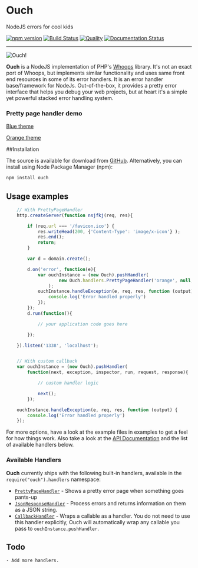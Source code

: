 Ouch
====

NodeJS errors for cool kids

[![npm version](https://badge.fury.io/js/ouch.svg)](http://badge.fury.io/js/ouch)
[![Build Status](https://travis-ci.org/quorrajs/Ouch.svg?branch=master)](https://travis-ci.org/quorrajs/Ouch)
[![Quality](https://codeclimate.com/github/quorrajs/Ouch/badges/gpa.svg)](https://codeclimate.com/github/quorrajs/Ouch)
[![Documentation Status](https://readthedocs.org/projects/ouch/badge/?version=latest)](https://readthedocs.org/projects/ouch/?badge=latest)

-----

![Ouch!](http://i.imgur.com/EPXL1Zq.png)

**Ouch** is a NodeJS implementation of PHP's [Whoops](https://github.com/filp/whoops) library. It's not an exact port of
Whoops, but implements similar functionality and uses same front end resources in some of its error handlers. It is an
error handler base/framework for NodeJs. Out-of-the-box, it provides a pretty error interface that helps you debug your
web projects, but at heart it's a simple yet powerful stacked error handling system.

### Pretty page handler demo

[Blue theme](https://quorrajs.github.io/Ouch/demo/)

[Orange theme](https://quorrajs.github.io/Ouch/demo/orange.html)

##Installation

The source is available for download from [GitHub](https://github.com/quorrajs/Ouch). Alternatively, you
can install using Node Package Manager (npm):

```javascript
npm install ouch
```

## Usage examples

``` javascript
    // With PrettyPageHandler
    http.createServer(function nsjfkj(req, res){

        if (req.url === '/favicon.ico') {
            res.writeHead(200, {'Content-Type': 'image/x-icon'} );
            res.end();
            return;
        }

        var d = domain.create();

        d.on('error', function(e){
            var ouchInstance = (new Ouch).pushHandler(
                    new Ouch.handlers.PrettyPageHandler('orange', null, 'sublime')
                );
            ouchInstance.handleException(e, req, res, function (output) {
                console.log('Error handled properly')
            });
        });
        d.run(function(){

            // your application code goes here

        });

    }).listen('1338', 'localhost');


    // With custom callback
    var ouchInstance = (new Ouch).pushHandler(
        function(next, exception, inspector, run, request, response){

            // custom handler logic

            next();
        });

    ouchInstance.handleException(e, req, res, function (output) {
        console.log('Error handled properly')
    });
```

For more options, have a look at the example files in examples to get a feel for how things work. Also take a look at the [API Documentation](http://ouch.readthedocs.org/en/latest/api-docs/) and the list of available handlers below.

### Available Handlers

**Ouch** currently ships with the following built-in handlers, available in the `require("ouch").handlers` namespace:

- [`PrettyPageHandler`](https://github.com/quorrajs/Ouch/blob/master/handler/PrettyPageHandler.js) - Shows a pretty error page when something goes pants-up
- [`JsonResponseHandler`](https://github.com/quorrajs/Ouch/blob/master/handler/JsonResponseHandler.js) - Process errors and returns information on them as a JSON string.
- [`CallbackHandler`](https://github.com/quorrajs/Ouch/blob/master/handler/CallbackHandler.js) - Wraps a callable as a handler. You do not need to use this handler explicitly, Ouch will automatically wrap any callable you pass to `ouchInstance.pushHandler`.

## Todo

    - Add more handlers.